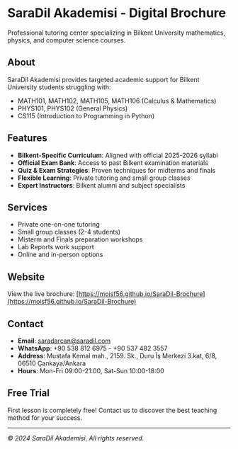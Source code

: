 # SaraDil Akademisi - Digital Brochure

Professional tutoring center specializing in Bilkent University mathematics, physics, and computer science courses.

## About

SaraDil Akademisi provides targeted academic support for Bilkent University students struggling with:
- MATH101, MATH102, MATH105, MATH106 (Calculus & Mathematics)
- PHYS101, PHYS102 (General Physics)
- CS115 (Introduction to Programming in Python)

## Features

- **Bilkent-Specific Curriculum**: Aligned with official 2025-2026 syllabi
- **Official Exam Bank**: Access to past Bilkent examination materials
- **Quiz & Exam Strategies**: Proven techniques for midterms and finals
- **Flexible Learning**: Private tutoring and small group classes
- **Expert Instructors**: Bilkent alumni and subject specialists

## Services

- Private one-on-one tutoring
- Small group classes (2-4 students)
- Misterm and Finals preparation workshops
- Lab Reports work support
- Online and in-person options

## Website

View the live brochure: [https://moisf56.github.io/SaraDil-Brochure](https://moisf56.github.io/SaraDil-Brochure)

## Contact

- **Email**: saradarcan@saradil.com
- **WhatsApp**: +90 538 812 6975 - +90 537 482 3557
- **Address**: Mustafa Kemal mah., 2159. Sk., Duru İş Merkezi 3.kat, 6/8, 06510 Çankaya/Ankara
- **Hours**: Mon-Fri 09:00-21:00, Sat-Sun 10:00-18:00

## Free Trial

First lesson is completely free! Contact us to discover the best teaching method for your success.

---
*© 2024 SaraDil Akademisi. All rights reserved.*
